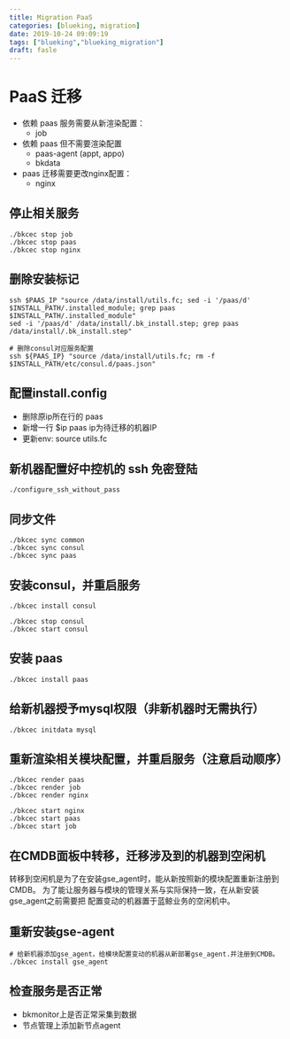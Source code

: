 ```yaml
---
title: Migration PaaS
categories: [blueking, migration]
date: 2019-10-24 09:09:19
tags: ["blueking","blueking_migration"]
draft: fasle
---
```

# PaaS 迁移

- 依赖 paas 服务需要从新渲染配置：
  - job
- 依赖 paas 但不需要渲染配置
  - paas-agent (appt, appo)
  - bkdata
- paas 迁移需要更改nginx配置：
  - nginx

## 停止相关服务

    ./bkcec stop job
    ./bkcec stop paas
    ./bkcec stop nginx

## 删除安装标记

    ssh $PAAS_IP "source /data/install/utils.fc; sed -i '/paas/d' $INSTALL_PATH/.installed_module; grep paas $INSTALL_PATH/.installed_module"
    sed -i '/paas/d' /data/install/.bk_install.step; grep paas /data/install/.bk_install.step"

    # 删除consul对应服务配置
    ssh ${PAAS_IP} "source /data/install/utils.fc; rm -f $INSTALL_PATH/etc/consul.d/paas.json"

## 配置install.config

- 删除原ip所在行的 paas
- 新增一行 $ip paas ip为待迁移的机器IP
- 更新env: source utils.fc

## 新机器配置好中控机的 ssh 免密登陆

    ./configure_ssh_without_pass

## 同步文件

    ./bkcec sync common
    ./bkcec sync consul
    ./bkcec sync paas

## 安装consul，并重启服务

    ./bkcec install consul
    
    ./bkcec stop consul
    ./bkcec start consul

## 安装 paas

    ./bkcec install paas

## 给新机器授予mysql权限（非新机器时无需执行）

    ./bkcec initdata mysql

## 重新渲染相关模块配置，并重启服务（注意启动顺序）

    ./bkcec render paas
    ./bkcec render job
    ./bkcec render nginx

    ./bkcec start nginx
    ./bkcec start paas
    ./bkcec start job

## 在CMDB面板中转移，迁移涉及到的机器到空闲机

转移到空闲机是为了在安装gse_agent时，能从新按照新的模块配置重新注册到CMDB。
为了能让服务器与模块的管理关系与实际保持一致，在从新安装gse_agent之前需要把
配置变动的机器置于蓝鲸业务的空闲机中。

## 重新安装gse-agent

    # 给新机器添加gse_agent，给模块配置变动的机器从新部署gse_agent.并注册到CMDB。
    ./bkcec install gse_agent

## 检查服务是否正常

- bkmonitor上是否正常采集到数据
- 节点管理上添加新节点agent
